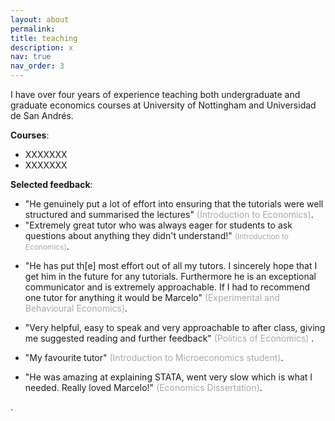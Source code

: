 ```yaml
---
layout: about
permalink: 
title: teaching
description: x
nav: true
nav_order: 3
---
```


<!-- For now, this page is assumed to be a static description of your courses. You can convert it to a collection similar to `_projects/` so that you can have a dedicated page for each course.

Organize your courses by years, topics, or universities, however you like! -->

I have over four years of experience teaching both undergraduate and graduate economics courses at University of Nottingham and Universidad de San Andrés.

**Courses**:
- XXXXXXX
- XXXXXXX

**Selected feedback**:

<!-- 2021-2022: -->
- "He genuinely put a lot of effort into ensuring that the tutorials were well structured and summarised the lectures" <span style="color:#A9A9A9">(Introduction to Economics)</span>.
- "Extremely great tutor who was always eager for students to ask questions about anything they didn't understand!" <span style="color:#A9A9A9; font-size:0.85em">(Introduction to Economics)</span>.
<!-- 2022-2023: -->
- "He has put th[e] most effort out of all my tutors. I sincerely hope that I get him in the future for any tutorials. Furthermore he is an exceptional communicator and is extremely approachable. If I had to recommend one tutor for anything it would be Marcelo" <span style="color:#A9A9A9">(Experimental and Behavioural Economics)</span>.
<!-- - "Overall really helpful (...) I'm glad I had you as a tutor!" <span style="color:#A9A9A9">(Experimental and Behavioural Economics)</span>. -->
<!-- 2023-2024: -->
- "Very helpful, easy to speak and very approachable to after class, giving me suggested reading and further feedback" <span style="color:#A9A9A9">(Politics of Economics) </span>.
<!-- - "Marcelo was very helpful on reviewing the papers :)" <span style="color:#A9A9A9">(Experimental and Behavioural Economics)</span>. -->
- "My favourite tutor" <span style="color:#A9A9A9">(Introduction to Microeconomics student)</span>.
<!-- 2024-2025: -->
<!-- - "Marcelo explained things clearly" (ECON3001 Economics Dissertation) -->
<!-- - "[V]ery helpful and approachable" (ECON3001 Economics Dissertation) -->
- "He was amazing at explaining STATA, went very slow which is what I needed. Really loved Marcelo!" <span style="color:#A9A9A9">(Economics Dissertation)</span>.

<span style="color:gray"></span>.